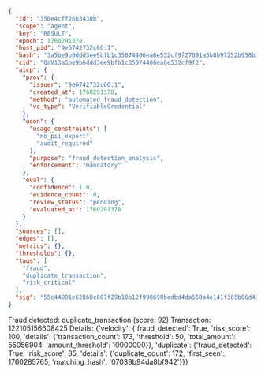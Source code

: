 ```json
{
  "id": "350e4cff26b3430b",
  "scope": "agent",
  "key": "RESULT",
  "epoch": 1760291378,
  "host_pid": "9e6742732c60:1",
  "hash": "3a5be9b6ddd3ee9bfb1c35074406ea6e532cf9f27091a5b8b97252b958b1abfb",
  "cid": "QmV13a5be9b6ddd3ee9bfb1c35074406ea6e532cf9f2",
  "aicp": {
    "prov": {
      "issuer": "9e6742732c60:1",
      "created_at": 1760291378,
      "method": "automated_fraud_detection",
      "vc_type": "VerifiableCredential"
    },
    "ucon": {
      "usage_constraints": [
        "no_pii_export",
        "audit_required"
      ],
      "purpose": "fraud_detection_analysis",
      "enforcement": "mandatory"
    },
    "eval": {
      "confidence": 1.0,
      "evidence_count": 0,
      "review_status": "pending",
      "evaluated_at": 1760291378
    }
  },
  "sources": [],
  "edges": [],
  "metrics": {},
  "thresholds": {},
  "tags": [
    "fraud",
    "duplicate_transaction",
    "risk_critical"
  ],
  "sig": "55c44891e62860c007f29b10b12f998690bedbd4da560a4e141f365b06d415d2"
}
```

Fraud detected: duplicate_transaction (score: 92)
Transaction: 122105156608425
Details: {'velocity': {'fraud_detected': True, 'risk_score': 100, 'details': {'transaction_count': 173, 'threshold': 50, 'total_amount': 55056904, 'amount_threshold': 10000000}}, 'duplicate': {'fraud_detected': True, 'risk_score': 85, 'details': {'duplicate_count': 172, 'first_seen': 1760285765, 'matching_hash': '07039b94da8bf942'}}}